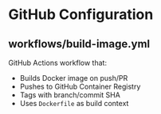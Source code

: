 # GitHub Configuration

## workflows/build-image.yml

GitHub Actions workflow that:

- Builds Docker image on push/PR
- Pushes to GitHub Container Registry
- Tags with branch/commit SHA
- Uses `Dockerfile` as build context
